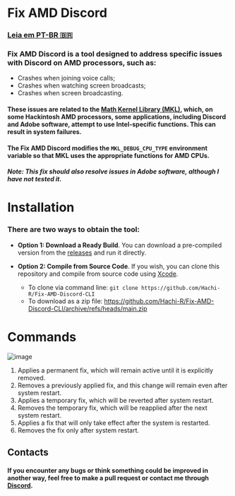 # Fix AMD Discord
### [Leia em PT-BR 🇧🇷](https://github.com/Hachi-R/Fix-AMD-Discord-CLI/blob/main/READMEBRAZIL.md)
### Fix AMD Discord is a tool designed to address specific issues with Discord on AMD processors, such as:

- Crashes when joining voice calls;
- Crashes when watching screen broadcasts;
- Crashes when screen broadcasting.

#### These issues are related to the [Math Kernel Library (MKL)](https://en.wikipedia.org/wiki/Math_Kernel_Library), which, on some Hackintosh AMD processors, some applications, including Discord and Adobe software, attempt to use Intel-specific functions. This can result in system failures.

#### The Fix AMD Discord modifies the `MKL_DEBUG_CPU_TYPE` environment variable so that MKL uses the appropriate functions for AMD CPUs.

##### Note: This fix should also resolve issues in Adobe software, although I have not tested it.

# Installation
### There are two ways to obtain the tool:
- **Option   1: Download a Ready Build**. You can download a pre-compiled version from the [releases](https://github.com/Hachi-R/Fix-AMD-Discord-CLI/releases) and run it directly.

- **Option   2: Compile from Source Code**. If you wish, you can clone this repository and compile from source code using [Xcode](https://developer.apple.com/xcode/).
  - To clone via command line: `git clone https://github.com/Hachi-R/Fix-AMD-Discord-CLI`
  - To download as a zip file: https://github.com/Hachi-R/Fix-AMD-Discord-CLI/archive/refs/heads/main.zip

# Commands        
![image](https://github.com/Hachi-R/Fix-AMD-Discord-CLI/assets/58823742/61caf909-b8f0-4c25-bdd6-9d6b7d92f001)

1. Applies a permanent fix, which will remain active until it is explicitly removed.
2. Removes a previously applied fix, and this change will remain even after system restart.
3. Applies a temporary fix, which will be reverted after system restart.
4. Removes the temporary fix, which will be reapplied after the next system restart.
5. Applies a fix that will only take effect after the system is restarted.
6. Removes the fix only after system restart.

## Contacts
#### If you encounter any bugs or think something could be improved in another way, feel free to make a pull request or contact me through [Discord](https://discordapp.com/users/794234392141627432/).
